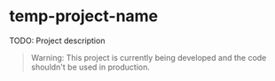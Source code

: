 temp-project-name
=================

TODO: Project description

> Warning: This project is currently being developed and the code shouldn't be used in production.